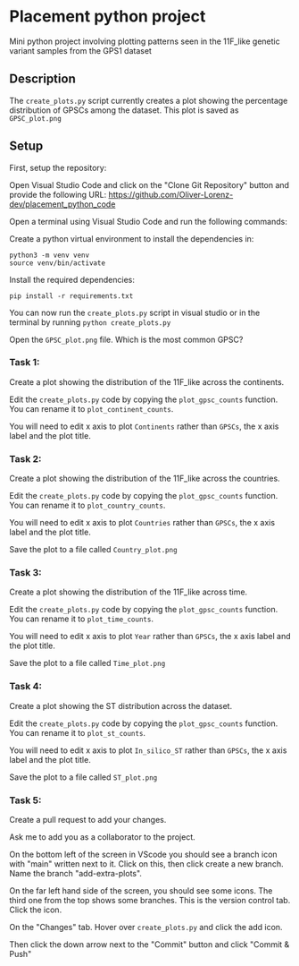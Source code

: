 # Placement python project
Mini python project involving plotting patterns seen in the 11F_like genetic variant samples from the GPS1 dataset

## Description
The `create_plots.py` script currently creates a plot showing the percentage distribution of GPSCs among the dataset. This plot is saved as `GPSC_plot.png`


## Setup
First, setup the repository:

Open Visual Studio Code and click on the "Clone Git Repository" button and provide the following URL: https://github.com/Oliver-Lorenz-dev/placement_python_code


Open a terminal using Visual Studio Code and run the following commands:

Create a python virtual environment to install the dependencies in:
```shell
python3 -m venv venv
source venv/bin/activate
```

Install the required dependencies:
```shell
pip install -r requirements.txt
```

You can now run the `create_plots.py` script in visual studio or in the terminal by running `python create_plots.py`

Open the `GPSC_plot.png` file. Which is the most common GPSC?


### Task 1:
Create a plot showing the distribution of the 11F_like across the continents.

Edit the `create_plots.py` code by copying the `plot_gpsc_counts` function. You can rename it to `plot_continent_counts`.

You will need to edit x axis to plot `Continents` rather than `GPSCs`, the x axis label and the plot title.

### Task 2:
Create a plot showing the distribution of the 11F_like across the countries.

Edit the `create_plots.py` code by copying the `plot_gpsc_counts` function. You can rename it to `plot_country_counts`.

You will need to edit x axis to plot `Countries` rather than `GPSCs`, the x axis label and the plot title.

Save the plot to a file called `Country_plot.png`


### Task 3:
Create a plot showing the distribution of the 11F_like across time.

Edit the `create_plots.py` code by copying the `plot_gpsc_counts` function. You can rename it to `plot_time_counts`.

You will need to edit x axis to plot `Year` rather than `GPSCs`, the x axis label and the plot title.

Save the plot to a file called `Time_plot.png`

### Task 4:
Create a plot showing the ST distribution across the dataset.

Edit the `create_plots.py` code by copying the `plot_gpsc_counts` function. You can rename it to `plot_st_counts`.

You will need to edit x axis to plot `In_silico_ST` rather than `GPSCs`, the x axis label and the plot title.

Save the plot to a file called `ST_plot.png`

### Task 5:
Create a pull request to add your changes.

Ask me to add you as a collaborator to the project.

On the bottom left of the screen in VScode you should see a branch icon with "main" written next to it. Click on this, then click create a new branch. Name the branch "add-extra-plots".

On the far left hand side of the screen, you should see some icons. The third one from the top shows some branches. This is the version control tab. Click the icon.

On the "Changes" tab. Hover over `create_plots.py` and click the add icon.

Then click the down arrow next to the "Commit" button and click "Commit & Push"



